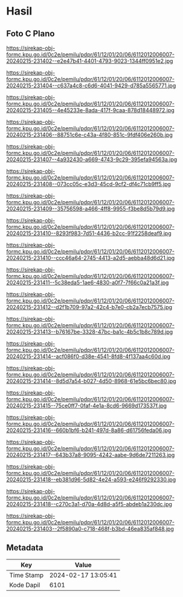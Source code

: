 # Hasil

## Foto C Plano

https://sirekap-obj-formc.kpu.go.id/0c2e/pemilu/pdpr/61/12/01/20/06/6112012006007-20240215-231402--e2e47b41-4401-4793-9023-1344ff0951e2.jpg

https://sirekap-obj-formc.kpu.go.id/0c2e/pemilu/pdpr/61/12/01/20/06/6112012006007-20240215-231404--c637a4c8-c6d6-4041-9429-d785a5565771.jpg

https://sirekap-obj-formc.kpu.go.id/0c2e/pemilu/pdpr/61/12/01/20/06/6112012006007-20240215-231405--4e45233e-8ada-417f-9caa-878d18448972.jpg

https://sirekap-obj-formc.kpu.go.id/0c2e/pemilu/pdpr/61/12/01/20/06/6112012006007-20240215-231406--88751c6e-c43a-4f80-851c-9fdf406e260b.jpg

https://sirekap-obj-formc.kpu.go.id/0c2e/pemilu/pdpr/61/12/01/20/06/6112012006007-20240215-231407--4a932430-a669-4743-9c29-395efa94563a.jpg

https://sirekap-obj-formc.kpu.go.id/0c2e/pemilu/pdpr/61/12/01/20/06/6112012006007-20240215-231408--073cc05c-e3d3-45cd-9cf2-df4c71cb9ff5.jpg

https://sirekap-obj-formc.kpu.go.id/0c2e/pemilu/pdpr/61/12/01/20/06/6112012006007-20240215-231409--35756598-a466-4ff8-9955-f3be8d5b79d9.jpg

https://sirekap-obj-formc.kpu.go.id/0c2e/pemilu/pdpr/61/12/01/20/06/6112012006007-20240215-231410--8293f983-7d51-4436-b2cc-91f2258deaf9.jpg

https://sirekap-obj-formc.kpu.go.id/0c2e/pemilu/pdpr/61/12/01/20/06/6112012006007-20240215-231410--ccc46a64-2745-4413-a2d5-aebba48d6d21.jpg

https://sirekap-obj-formc.kpu.go.id/0c2e/pemilu/pdpr/61/12/01/20/06/6112012006007-20240215-231411--5c38eda5-1ae6-4830-a0f7-7f66c0a21a3f.jpg

https://sirekap-obj-formc.kpu.go.id/0c2e/pemilu/pdpr/61/12/01/20/06/6112012006007-20240215-231412--d2f1b709-97a2-42c4-b7e0-cb2a7ecb7575.jpg

https://sirekap-obj-formc.kpu.go.id/0c2e/pemilu/pdpr/61/12/01/20/06/6112012006007-20240215-231413--b76167be-3328-47bc-ba1c-4b5c1b8c789d.jpg

https://sirekap-obj-formc.kpu.go.id/0c2e/pemilu/pdpr/61/12/01/20/06/6112012006007-20240215-231414--acf086f0-d38e-4541-8fd8-4f137aa4c60d.jpg

https://sirekap-obj-formc.kpu.go.id/0c2e/pemilu/pdpr/61/12/01/20/06/6112012006007-20240215-231414--8d5d7a54-b027-4d50-8968-61e5bc6bec80.jpg

https://sirekap-obj-formc.kpu.go.id/0c2e/pemilu/pdpr/61/12/01/20/06/6112012006007-20240215-231415--75ce0ff7-0faf-4e1a-8cd6-9669d173537f.jpg

https://sirekap-obj-formc.kpu.go.id/0c2e/pemilu/pdpr/61/12/01/20/06/6112012006007-20240215-231416--660b1bf6-b241-497d-8a86-d61756feda06.jpg

https://sirekap-obj-formc.kpu.go.id/0c2e/pemilu/pdpr/61/12/01/20/06/6112012006007-20240215-231417--643b37a8-9095-4242-aabe-9d6de7211263.jpg

https://sirekap-obj-formc.kpu.go.id/0c2e/pemilu/pdpr/61/12/01/20/06/6112012006007-20240215-231418--eb381d96-5d82-4e24-a593-e246f9292330.jpg

https://sirekap-obj-formc.kpu.go.id/0c2e/pemilu/pdpr/61/12/01/20/06/6112012006007-20240215-231418--c270c3a1-d70a-4d8d-a5f5-abdeb1a230dc.jpg

https://sirekap-obj-formc.kpu.go.id/0c2e/pemilu/pdpr/61/12/01/20/06/6112012006007-20240215-231403--2f5890a0-c718-468f-b3bd-46ea835af848.jpg


## Metadata

| Key        | Value               |
| ---------- | ------------------- |
| Time Stamp | 2024-02-17 13:05:41 |
| Kode Dapil | 6101                |



